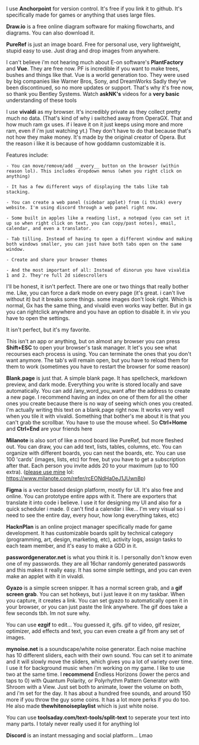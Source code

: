 I use **Anchorpoint** for version control. It's free if you link it to github. It's specifically made for games or anything that uses large files.


**Draw.io** is a free online diagram software for making flowcharts, and diagrams. You can also download it.


**PureRef** is just an image board. Free for personal use, very lightweight, stupid easy to use. Just drag and drop images from anywhere.


I can't believe i'm not hearing much about E-on software's **PlantFactory** and **Vue**. They are free now. PF is incredible if you want to make trees, bushes and things like that. Vue is a world generation too. They were used by big companies like Warner Bros, Sony, and DreamWorks
 Sadly they've been discontinued, so no more updates or support. That's why it's free now, so thank you Bentley Systems. Watch __askNK's__ videos for a __very basic__ understanding of these tools


I use **vivaldi** as my browser. It's incredibly private as they collect pretty much no data. (That's kind of why i switched away from OperaGX. That and how much ram gx uses. if i leave it on it just keeps using more and more ram, even if i'm just watching yt.) They don't have to do that because that's not how they make money. It's made by the original creator of Opera.
But the reason i like it is because of how goddamn customizable it is.

Features include:

	- You can move/remove/add __every__ button on the browser (within reason lol). This includes dropdown menus (when you right click on anything)

	- It has a few different ways of displaying the tabs like tab stacking.

	- You can create a web panel (sidebar applet) from (i think) every website. I'm using discord through a web panel right now.

	- Some built in apples like a reading list, a notepad (you can set it up so when right click on text, you can copy/past notes), email, calendar, and even a translator.

	- Tab tilling. Instead of having to open a different window and making both windows smaller, you can just have both tabs open on the same window.

	- Create and share your browser themes

	- And the most important of all: Instead of dinorun you have vivaldia 1 and 2. They're full 2d sidescrollers

I'll be honest, it isn't perfect. There are one or two things that really bother me. Like, you can force a dark mode on every page (it's great. i can't live without it) but it breaks some things. some images don't look right. Which is normal, Gx has the same thing, and vivaldi even works way better. But in gx you can rightclick anywhere and you have an option to disable it. in viv you have to open the settings.

It isn't perfect, but it's my favorite.


This isn't an app or anything, but on almost any browser you can press **Shift+ESC** to open your browser's task manager. It let's you see what recourses each process is using. You can terminate the ones that you don't want anymore. The tab's will remain open, but you have to reload them for them to work (sometimes you have to restart the browser for some reason)


**Blank.page** is just that. A simple blank page. It has spellcheck, markdown preview, and dark mode. Everything you write is stored locally and save automatically. You can add /any_word_you_want after the address to create a new page. I recommend having an index on one of them for all the other ones you create because there is no way of seeing which ones you created.
I'm actually writing this text on a blank.page right now.
It works very well when you tile it with vivaldi.
Something that bother's me about it is that you can't grab the scrollbar. You have to use the mouse wheel. So __Ctrl+Home__ and __Ctrl+End__ are your friends here


**Milanote** is also sort of like a mood board like PureRef, but more fleshed out. You can draw, you can add text, lists, tables, columns, etc. You can organize with different boards, you can nest the boards, etc.
You can use 100 'cards' (images, lists, etc) for free, but you have to get a subscription after that. Each person you invite adds 20 to your maximum (up to 100 extra). ([please use mine](https://www.milanote.com/refer/rcEONdHa0eJ1JUwn8p) lol: https://www.milanote.com/refer/rcEONdHa0eJ1JUwn8p)


**Figma** is a vector based design platform, mostly for UI. It's also free and online. You can prototype entire apps with it. There are exporters that translate it into code i believe. I use it for designing my UI and also for a quick scheduler i made. (I can't find a calendar i like... I'm very visual so i need to see the entire day, every hour, how long everything takes, etc)


**HacknPlan** is an online project manager specifically made for game development. It has customizable boards split by technical category (programming, art, design, marketing, etc), activity logs, assign tasks to each team member, and it's easy to make a GDD in it.


**passwordgenerator.net** is what you think it is. I personally don't know even one of my passwords. they are all 16char randomly generated passwords and this makes it really easy. It has some simple settings, and you can even make an applet with it in vivaldi.


**Gyazo** is a simple screen snipper. It has a normal screen grab, and a __gif screen grab__. You can set hotkeys, but i just leave it on my taskbar. When you capture, it creates a link. You can set gyazo to automatically open it in your browser, or you can just paste the link anywhere. The gif does take a few seconds tbh. Im not sure why.


You can use **ezgif** to edit... You guessed it, gifs. gif to video, gif resizer, optimizer, add effects and text, you can even create a gif from any set of images.


**mynoise.net** is a soundscape/white noise generator. Each noise machine has 10 different sliders, each with their own sound. You can set it to animate and it will slowly move the sliders, which gives you a lot of variety over time.
I use it for background music when i'm working on my game. 
I like to use two at the same time. I __recommend__ Endless Horizons  (lower the percs and taps to 0) with Quantum Polarity, or Polyrhythm Pattern Generator with Shroom with a View. Just set both to animate, lower the volume on both, and i'm set for the day.
It has about a hundred free sounds, and around 150 more if you throw the guy some coins. It has a lot more perks if you do too.
He also made **thewhitenoiseplaylist** which is just white noise.


You can use **toolsaday.com/text-tools/split-text** to seperate your text into many parts. I totaly never really used it for anything lol


**Discord** is an instant messaging and social platform... Lmao
